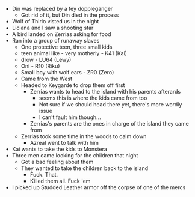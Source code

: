- Din was replaced by a fey doppleganger
  - Got rid of it, but Din died in the process
- Wolf of Thirio visted us in the night
- Liciana and I saw a shooting star
- A bird landed on Zerrias asking for food
- Ran into a group of runaway slaves
  - One protective teen, three small kids
  - teen animal like - very motherly - K41 (Kai)
  - drow - LU64 (Lewy)
  - Oni - R10 (Riku)
  - Small boy with wolf ears - ZR0 (Zero)
  - Came from the West
  - Headed to Keygarde to drop them off first
    - Zerrias wants to head to the island with his parents afterards
      - seems this is where the kids came from too
      - Not sure if we should head there yet, there's more wordly issue
      - I can't fault him though...
    - Zerrias's parents are the ones in charge of the island they came from
  - Zerrias took some time in the woods to calm down
    - Azreal went to talk with him
- Kai wants to take the kids to Monstera
- Three men came looking for the children that night
  - Got a bad feeling about them
  - They wanted to take the children back to the island
    - Fuck. That.
    - Killed them all. Fuck 'em
- I picked up Studded Leather armor off the corpse of one of the mercs
